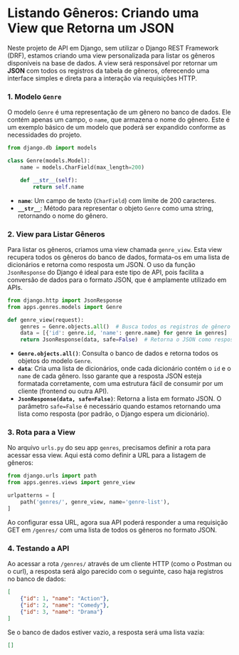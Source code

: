 # Listando Gêneros: Criando uma View que Retorna um JSON

Neste projeto de API em Django, sem utilizar o Django REST Framework (DRF), estamos criando uma view personalizada para listar os gêneros disponíveis na base de dados. A view será responsável por retornar um **JSON** com todos os registros da tabela de gêneros, oferecendo uma interface simples e direta para a interação via requisições HTTP.

### 1. **Modelo `Genre`**

O modelo `Genre` é uma representação de um gênero no banco de dados. Ele contém apenas um campo, o `name`, que armazena o nome do gênero. Este é um exemplo básico de um modelo que poderá ser expandido conforme as necessidades do projeto.

```python
from django.db import models

class Genre(models.Model):
    name = models.CharField(max_length=200)

    def __str__(self):
        return self.name
```

- **`name`**: Um campo de texto (`CharField`) com limite de 200 caracteres.
- **`__str__`**: Método para representar o objeto `Genre` como uma string, retornando o nome do gênero.

### 2. **View para Listar Gêneros**

Para listar os gêneros, criamos uma view chamada `genre_view`. Esta view recupera todos os gêneros do banco de dados, formata-os em uma lista de dicionários e retorna como resposta um JSON. O uso da função `JsonResponse` do Django é ideal para este tipo de API, pois facilita a conversão de dados para o formato JSON, que é amplamente utilizado em APIs.

```python
from django.http import JsonResponse
from apps.genres.models import Genre

def genre_view(request):
    genres = Genre.objects.all()  # Busca todos os registros de gênero no banco
    data = [{'id': genre.id, 'name': genre.name} for genre in genres]  # Converte os objetos para dicionários
    return JsonResponse(data, safe=False)  # Retorna o JSON como resposta
```

- **`Genre.objects.all()`**: Consulta o banco de dados e retorna todos os objetos do modelo `Genre`.
- **`data`**: Cria uma lista de dicionários, onde cada dicionário contém o `id` e o `name` de cada gênero. Isso garante que a resposta JSON esteja formatada corretamente, com uma estrutura fácil de consumir por um cliente (frontend ou outra API).
- **`JsonResponse(data, safe=False)`**: Retorna a lista em formato JSON. O parâmetro `safe=False` é necessário quando estamos retornando uma lista como resposta (por padrão, o Django espera um dicionário).

### 3. **Rota para a View**

No arquivo `urls.py` do seu app `genres`, precisamos definir a rota para acessar essa view. Aqui está como definir a URL para a listagem de gêneros:

```python
from django.urls import path
from apps.genres.views import genre_view

urlpatterns = [
    path('genres/', genre_view, name='genre-list'),
]
```

Ao configurar essa URL, agora sua API poderá responder a uma requisição GET em `/genres/` com uma lista de todos os gêneros no formato JSON.

### 4. **Testando a API**

Ao acessar a rota `/genres/` através de um cliente HTTP (como o Postman ou o curl), a resposta será algo parecido com o seguinte, caso haja registros no banco de dados:

```json
[
    {"id": 1, "name": "Action"},
    {"id": 2, "name": "Comedy"},
    {"id": 3, "name": "Drama"}
]
```

Se o banco de dados estiver vazio, a resposta será uma lista vazia:

```json
[]
```
